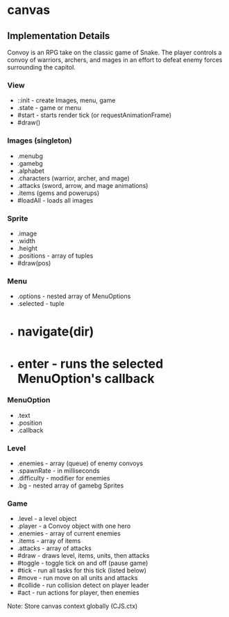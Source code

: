 # canvas

## Implementation Details
  Convoy is an RPG take on the classic game of Snake. The player controls a convoy of warriors, archers, and mages in an effort to defeat enemy forces surrounding the capitol.

### View
  * ::init - create Images, menu, game
  * .state - game or menu
  * #start - starts render tick (or requestAnimationFrame)
  * #draw()

### Images (singleton)
  * .menubg
  * .gamebg
  * .alphabet
  * .characters (warrior, archer, and mage)
  * .attacks (sword, arrow, and mage animations)
  * .items (gems and powerups)
  * #loadAll - loads all images

### Sprite
  * .image
  * .width
  * .height
  * .positions - array of tuples
  * #draw(pos)

### Menu
  * .options - nested array of MenuOptions
  * .selected - tuple
  * # navigate(dir)
  * # enter - runs the selected MenuOption's callback

### MenuOption
  * .text
  * .position
  * .callback

### Level
  * .enemies - array (queue) of enemy convoys
  * .spawnRate - in milliseconds
  * .difficulty - modifier for enemies
  * .bg - nested array of gamebg Sprites

### Game
  * .level - a level object
  * .player - a Convoy object with one hero
  * .enemies - array of current enemies
  * .items - array of items
  * .attacks - array of attacks
  * #draw - draws level, items, units, then attacks
  * #toggle - toggle tick on and off (pause game)
  * #tick - run all tasks for this tick (listed below)
  * #move - run move on all units and attacks
  * #collide - run collision detect on player leader
  * #act - run actions for player, then enemies

Note: Store canvas context globally (CJS.ctx)
